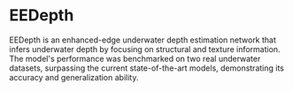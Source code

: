 # EEDepth
EEDepth is an enhanced-edge underwater depth estimation network that infers underwater depth by focusing on structural and texture information. The model's performance was benchmarked on two real underwater datasets, surpassing the current state-of-the-art models, demonstrating its accuracy and generalization ability.

